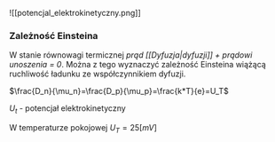 ![[potencjal_elektrokinetyczny.png]]

### Zależność Einsteina
W stanie równowagi termicznej *prąd [[Dyfuzja|dyfuzji]] + prądowi unoszenia = 0*. Można z tego wyznaczyć zależność Einsteina wiążącą ruchliwość ładunku ze współczynnikiem dyfuzji.

$\frac{D_n}{\mu_n}=\frac{D_p}{\mu_p}=\frac{k*T}{e}=U_T$

$U_t$ - potencjał elektrokinetyczny

W temperaturze pokojowej $U_T=25[mV]$